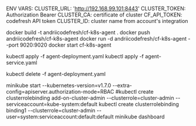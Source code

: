 ENV VARS:
CLUSTER_URL: 'http://192.168.99.101:8443'
CLUSTER_TOKEN: Authorization Bearer
CLUSTER_CA: certificate of cluster
CF_API_TOKEN: codefresh API token
CLUSTER_ID: cluster name from account's integration


docker build -t andriicodefresh/cf-k8s-agent .
docker push andriicodefresh/cf-k8s-agent
docker run -d andriicodefresh/cf-k8s-agent --port 9020:9020
docker start cf-k8s-agent

kubectl apply -f agent-deployment.yaml
kubectl apply -f agent-service.yaml

kubectl delete -f agent-deployment.yaml

minikube start --kubernetes-version=v1.7.0 --extra-config=apiserver.authorization-mode=RBAC
#kubectl create clusterrolebinding add-on-cluster-admin --clusterrole=cluster-admin --serviceaccount=kube-system:default
kubectl create clusterrolebinding binding1 --clusterrole=cluster-admin --user=system:serviceaccount:default:default
minikube dashboard
